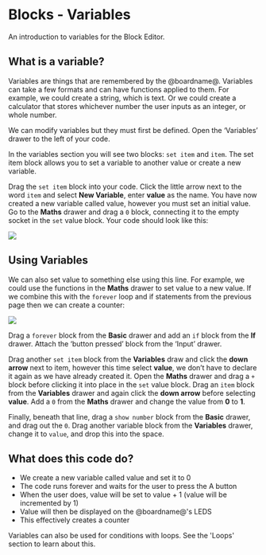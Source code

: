 # Blocks - Variables

An introduction to variables for the Block Editor.

## What is a variable?

Variables are things that are remembered by the @boardname@. Variables can take a few formats and can have functions applied to them. For example, we could create a string, which is text. Or we could create a calculator that stores whichever number the user inputs as an integer, or whole number.

We can modify variables but they must first be defined. Open the ‘Variables’ drawer to the left of your code.

In the variables section you will see two blocks: `set item` and `item`. The set item block allows you to set a variable to another value or create a new variable.

Drag the `set item` block into your code. Click the little arrow next to the word `item` and select **New Variable**, enter **value** as the name. You have now created a new variable called value, however you must set an initial value. Go to the **Maths** drawer and drag a `0` block, connecting it to the empty socket in the `set` value block. Your code should look like this:

![](/static/mb/blocks/lessons/variables-0.png)

## Using Variables

We can also set value to something else using this line. For example, we could use the functions in the **Maths** drawer to set value to a new value. If we combine this with the `forever` loop and if statements from the previous page then we can create a counter:

![](/static/mb/blocks/lessons/variables-1.png)

Drag a `forever` block from the **Basic** drawer and add an `if` block from the **If** drawer. Attach the ‘button pressed’ block from the ‘Input’ drawer.

Drag another `set item` block from the **Variables** draw and click the **down arrow** next to item, however this time select **value**, we don’t have to declare it again as we have already created it. Open the **Maths** drawer and drag a `+` block before clicking it into place in the `set` value block. Drag an `item` block from the **Variables** drawer and again click the **down arrow** before selecting **value**. Add a `0` from the **Maths** drawer and change the value from **0** to **1**.

Finally, beneath that line, drag a `show number` block from the **Basic** drawer, and drag out the `0`. Drag another variable block from the **Variables** drawer, change it to `value`, and drop this into the space.

## What does this code do?

* We create a new variable called value and set it to 0
* The code runs forever and waits for the user to press the A button
* When the user does, value will be set to value + 1 (value will be incremented by 1)
* Value will then be displayed on the @boardname@'s LEDS
* This effectively creates a counter

Variables can also be used for conditions with loops. See the 'Loops' section to learn about this.

